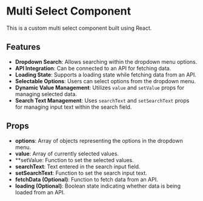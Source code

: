 # Multi Select Component

This is a custom multi select component built using React.

## Features

- **Dropdown Search**: Allows searching within the dropdown menu options.
- **API Integration**: Can be connected to an API for fetching data.
- **Loading State**: Supports a loading state while fetching data from an API.
- **Selectable Options**: Users can select options from the dropdown menu.
- **Dynamic Value Management**: Utilizes `value` and `setValue` props for managing selected data.
- **Search Text Management**: Uses `searchText` and `setSearchText` props for managing input text within the search field.


## Props

- **options**: Array of objects representing the options in the dropdown menu.
- **value**: Array of currently selected values.
- **setValue: Function to set the selected values.
- **searchText**: Text entered in the search input field.
- **setSearchText**: Function to set the search input text.
- **fetchData (Optional)**: Function to fetch data from an API.
- **loading (Optional)**: Boolean state indicating whether data is being loaded from an API.
